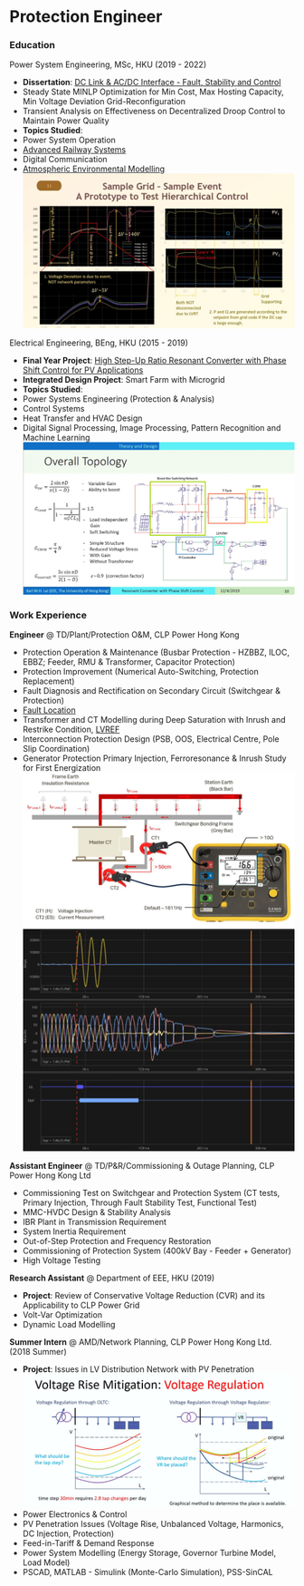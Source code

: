 # Protection Engineer

### Education
Power System Engineering, MSc, HKU (2019 - 2022)
- **Dissertation**: [DC Link & AC/DC Interface - Fault, Stability and Control](https://github.com/karlmhlai/portfolio/blob/2dbdaeae2e2b224f1ddad95d42a3b22e1edf1325/assets/doc/MSc_Dissertation.pdf)
- Steady State MINLP Optimization for Min Cost, Max Hosting Capacity, Min Voltage Deviation Grid-Reconfiguration
- Transient Analysis on Effectiveness on Decentralized Droop Control to Maintain Power Quality
- **Topics Studied**:
- Power System Operation
- [Advanced Railway Systems](https://github.com/karlmhlai/portfolio/blob/2766dfe027b7d6eb6c7f11440019d0101ba22a38/assets/doc/ELEC7404.pdf)
- Digital Communication
- [Atmospheric Environmental Modelling](https://github.com/karlmhlai/portfolio/blob/2766dfe027b7d6eb6c7f11440019d0101ba22a38/assets/doc/MECH6018.pdf)
![Dissertation](/assets/img/Dissertation.JPG)

Electrical Engineering, BEng, HKU  (2015 - 2019)
- **Final Year Project**: [High Step-Up Ratio Resonant Converter with Phase Shift Control for PV Applications](https://github.com/karlmhlai/portfolio/blob/2dbdaeae2e2b224f1ddad95d42a3b22e1edf1325/assets/doc/Resonant_Converter_with_Phase_Shift_Control.pdf)
- **Integrated Design Project**: Smart Farm with Microgrid
- **Topics Studied**:
- Power Systems Engineering (Protection & Analysis)
- Control Systems
- Heat Transfer and HVAC Design
- Digital Signal Processing, Image Processing, Pattern Recognition and Machine Learning
![FYP](/assets/img/FYP.JPG)

### Work Experience
**Engineer** @ TD/Plant/Protection O&M, CLP Power Hong Kong
- Protection Operation & Maintenance (Busbar Protection - HZBBZ, ILOC, EBBZ; Feeder, RMU & Transformer, Capacitor Protection)
- Protection Improvement (Numerical Auto-Switching, Protection Replacement)
- Fault Diagnosis and Rectification on Secondary Circuit (Switchgear & Protection)
- [Fault Location](https://github.com/karlmhlai/portfolio/blob/c4b0df88b9bc62eed2d7da8b90b8bc6dcb9aab96/assets/doc/Fault%20Location_4f_MHL.pdf)
- Transformer and CT Modelling during Deep Saturation with Inrush and Restrike Condition, [LVREF](https://github.com/karlmhlai/portfolio/blob/a793d8b114dcc3a16b99e282ed3cfcf7d10da1e3/assets/doc/LVREF_4f.pdf)
- Interconnection Protection Design (PSB, OOS, Electrical Centre, Pole Slip Coordination)
- Generator Protection Primary Injection, Ferroresonance & Inrush Study for First Energization
![Earth Resistance](/assets/img/Earth_Resistance.JPG) 
![Fault Waveform](/assets/img/Capture.JPG)

**Assistant Engineer** @ TD/P&R/Commissioning & Outage Planning, CLP Power Hong Kong Ltd
- Commissioning Test on Switchgear and Protection System (CT tests, Primary Injection, Through Fault Stability Test, Functional Test)
- MMC-HVDC Design & Stability Analysis 
- IBR Plant in Transmission Requirement 
- System Inertia Requirement 
- Out-of-Step Protection and Frequency Restoration
- Commissioning of Protection System (400kV Bay - Feeder + Generator) 
- High Voltage Testing

**Research Assistant** @ Department of EEE, HKU (2019)
- **Project**: Review of Conservative Voltage Reduction (CVR) and its Applicability to CLP Power Grid
- Volt-Var Optimization
- Dynamic Load Modelling

**Summer Intern** @ AMD/Network Planning, CLP Power Hong Kong Ltd. (2018 Summer)
- **Project**: Issues in LV Distribution Network with PV Penetration
![Voltage Control](/assets/img/Intern.JPG)
- Power Electronics & Control
- PV Penetration Issues (Voltage Rise, Unbalanced Voltage, Harmonics, DC Injection, Protection)
- Feed-in-Tariff & Demand Response
- Power System Modelling (Energy Storage, Governor Turbine Model, Load Model)
- PSCAD, MATLAB - Simulink (Monte-Carlo Simulation), PSS-SinCAL

